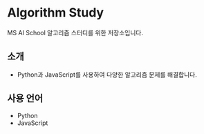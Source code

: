 # Algorithm Study

MS AI School 알고리즘 스터디를 위한 저장소입니다.

## 소개

- Python과 JavaScript를 사용하여 다양한 알고리즘 문제를 해결합니다.

## 사용 언어

- Python
- JavaScript
